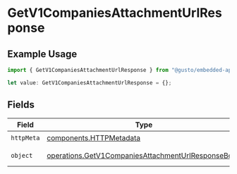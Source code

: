# GetV1CompaniesAttachmentUrlResponse

## Example Usage

```typescript
import { GetV1CompaniesAttachmentUrlResponse } from "@gusto/embedded-api/models/operations/getv1companiesattachmenturl.js";

let value: GetV1CompaniesAttachmentUrlResponse = {};
```

## Fields

| Field                                                                                                                    | Type                                                                                                                     | Required                                                                                                                 | Description                                                                                                              |
| ------------------------------------------------------------------------------------------------------------------------ | ------------------------------------------------------------------------------------------------------------------------ | ------------------------------------------------------------------------------------------------------------------------ | ------------------------------------------------------------------------------------------------------------------------ |
| `httpMeta`                                                                                                               | [components.HTTPMetadata](../../models/components/httpmetadata.md)                                                       | :heavy_check_mark:                                                                                                       | N/A                                                                                                                      |
| `object`                                                                                                                 | [operations.GetV1CompaniesAttachmentUrlResponseBody](../../models/operations/getv1companiesattachmenturlresponsebody.md) | :heavy_minus_sign:                                                                                                       | Example response                                                                                                         |